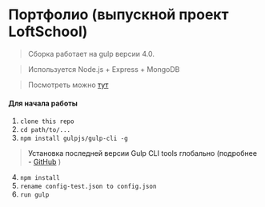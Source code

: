 # Портфолио (выпускной проект LoftSchool)

> Сборка работает на gulp версии 4.0.
 
> Используется Node.js + Express + MongoDB 

> Посмотреть можно <a href="http://www.nikolskiy.me/" target="_blank">тут<a>

#### Для начала работы

1. ```clone this repo```
2. ```cd path/to/...```
3. ```npm install gulpjs/gulp-cli -g```  
> Установка последней версии Gulp CLI tools глобально (подробнее - [GitHub](https://github.com/gulpjs/gulp/blob/4.0/docs/getting-started.md) )

4. ```npm install```
5. ```rename config-test.json to config.json```
6. ```run gulp```